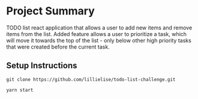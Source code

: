 # Project Summary

TODO list react application that allows a user to add new items and remove items from the list. Added feature allows a user to prioritize a task, which will move it towards the top of the list - only below other high priority tasks that were created before the current task.

## Setup Instructions

`git clone https://github.com/lillielise/todo-list-challenge.git`

`yarn start`
